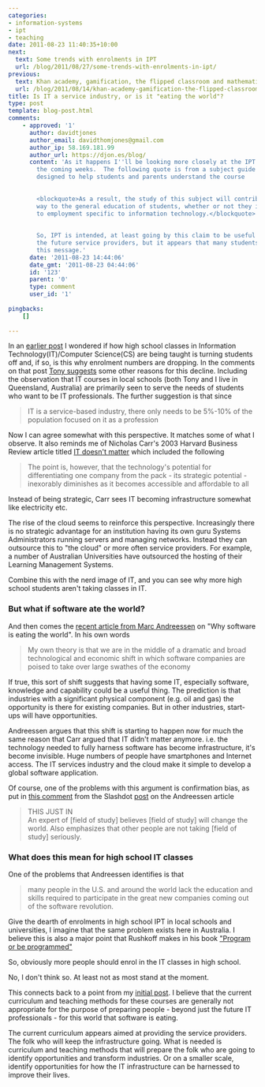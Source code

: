 ```yaml
---
categories:
- information-systems
- ipt
- teaching
date: 2011-08-23 11:40:35+10:00
next:
  text: Some trends with enrolments in IPT
  url: /blog/2011/08/27/some-trends-with-enrolments-in-ipt/
previous:
  text: Khan academy, gamification, the flipped classroom and mathematics
  url: /blog/2011/08/14/khan-academy-gamification-the-flipped-classroom-and-mathematics/
title: Is IT a service industry, or is it "eating the world"?
type: post
template: blog-post.html
comments:
    - approved: '1'
      author: davidtjones
      author_email: davidthomjones@gmail.com
      author_ip: 58.169.181.99
      author_url: https://djon.es/blog/
      content: 'As it happens I''ll be looking more closely at the IPT curriculum over
        the coming weeks.  The following quote is from a subject guide for IPT that is
        designed to help students and parents understand the course
    
    
        <blockquote>As a result, the study of this subject will contribute in a significant
        way to the general education of students, whether or not they intend proceeding
        to employment specific to information technology.</blockquote>
    
    
        So, IPT is intended, at least going by this claim to be useful to more than just
        the future service providers, but it appears that many students may not be getting
        this message.'
      date: '2011-08-23 14:44:06'
      date_gmt: '2011-08-23 04:44:06'
      id: '123'
      parent: '0'
      type: comment
      user_id: '1'
    
pingbacks:
    []
    
---
```

In an [earlier post](/blog/2011/08/06/is-the-teaching-of-itcs-in-high-school-turning-people-off/) I wondered if how high school classes in Information Technology(IT)/Computer Science(CS) are being taught is turning students off and, if so, is this why enrolment numbers are dropping. In the comments on that post [Tony suggests](/blog/2011/08/06/is-the-teaching-of-itcs-in-high-school-turning-people-off/#comment-4195) some other reasons for this decline. Including the observation that IT courses in local schools (both Tony and I live in Queensland, Australia) are primarily seen to serve the needs of students who want to be IT professionals. The further suggestion is that since

> IT is a service-based industry, there only needs to be 5%-10% of the population focused on it as a profession

Now I can agree somewhat with this perspective. It matches some of what I observe. It also reminds me of Nicholas Carr's 2003 Harvard Business Review article titled [IT doesn't matter](http://www.nicholasgcarr.com/articles/matter.html) which included the following

> The point is, however, that the technology's potential for differentiating one company from the pack - its strategic potential - inexorably diminishes as it becomes accessible and affordable to all

Instead of being strategic, Carr sees IT becoming infrastructure somewhat like electricity etc.

The rise of the cloud seems to reinforce this perspective. Increasingly there is no strategic advantage for an institution having its own guru Systems Administrators running servers and managing networks. Instead they can outsource this to "the cloud" or more often service providers. For example, a number of Australian Universities have outsourced the hosting of their Learning Management Systems.

Combine this with the nerd image of IT, and you can see why more high school students aren't taking classes in IT.

### But what if software ate the world?

And then comes the [recent article from Marc Andreessen](http://online.wsj.com/article/SB10001424053111903480904576512250915629460.html) on "Why software is eating the world". In his own words

> My own theory is that we are in the middle of a dramatic and broad technological and economic shift in which software companies are poised to take over large swathes of the economy

If true, this sort of shift suggests that having some IT, especially software, knowledge and capability could be a useful thing. The prediction is that industries with a significant physical component (e.g. oil and gas) the opportunity is there for existing companies. But in other industries, start-ups will have opportunities.

Andreessen argues that this shift is starting to happen now for much the same reason that Carr argued that IT didn't matter anymore. i.e. the technology needed to fully harness software has become infrastructure, it's become invisible. Huge numbers of people have smartphones and Internet access. The IT services industry and the cloud make it simple to develop a global software application.

Of course, one of the problems with this argument is confirmation bias, as put in [this comment](http://tech.slashdot.org/comments.pl?sid=2389528&cid=37153792) from the Slashdot [post](http://tech.slashdot.org/story/11/08/20/1358213/Why-Software-Is-Eating-the-World) on the Andreessen article

> THIS JUST IN  
> An expert of \[field of study\] believes \[field of study\] will change the world. Also emphasizes that other people are not taking \[field of study\] seriously.

### What does this mean for high school IT classes

One of the problems that Andreessen identifies is that

> many people in the U.S. and around the world lack the education and skills required to participate in the great new companies coming out of the software revolution.

Give the dearth of enrolments in high school IPT in local schools and universities, I imagine that the same problem exists here in Australia. I believe this is also a major point that Rushkoff makes in his book ["Program or be programmed"](http://www.orbooks.com/our-books/program/)

So, obviously more people should enrol in the IT classes in high school.

No, I don't think so. At least not as most stand at the moment.

This connects back to a point from my [initial post](/blog/2011/08/06/is-the-teaching-of-itcs-in-high-school-turning-people-off/). I believe that the current curriculum and teaching methods for these courses are generally not appropriate for the purpose of preparing people - beyond just the future IT professionals - for this world that software is eating.

The current curriculum appears aimed at providing the service providers. The folk who will keep the infrastructure going. What is needed is curriculum and teaching methods that will prepare the folk who are going to identify opportunities and transform industries. Or on a smaller scale, identify opportunities for how the IT infrastructure can be harnessed to improve their lives.
